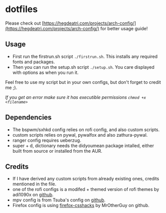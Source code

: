# dotfiles

Please check out [https://hegdeatri.com/projects/arch-config/](https://hegdeatri.com/projects/arch-config/) for better usage guide!


## Usage

- First run the firstrun.sh script `./firstrun.sh`. This installs any required fonts and packages.
- Then you can run the setup.sh script `./setup.sh`. You care displayed with options as when you run it.

Feel free to use my script but in your own configs, but don't forget to credit me ;).

*If you get an error make sure it has executible permissions `chmod +x <filename>`*

## Dependencies

- The bspwm/sxhkd config relies on rofi config, and also custom scripts.
- custom scripts relies on pywal, pywalfox and also zathura-pywal.
- ranger config requires ueberzug.
- super + d, dictionary needs the didyoumean package intalled, either built from source or installed from the AUR.

## Credits

- If I have derived any custom scripts from already existing ones, credits mentioned in the file.
- one of the rofi configs is a modifed + themed version of rofi themes by adi1090x on [github](https://github.com/adi1090x/rofi).
- mpv config is from Tsuba's config on [github](https://github.com/Tsubajashi/mpv-settings).
- Firefox config is using [firefox-csshacks](https://github.com/MrOtherGuy/firefox-csshacks.git) by MrOtherGuy on github.

